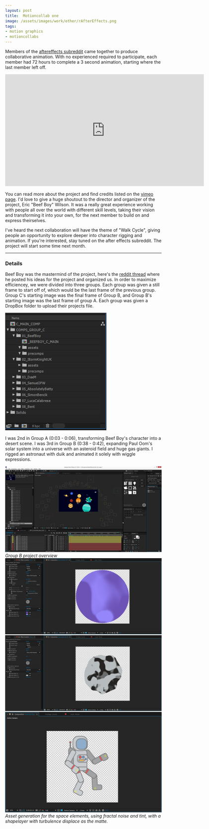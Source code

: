```yaml
---
layout: post
title:  Motioncollab one
image: /assets/images/work/other/rAfterEffects.png
tags:
- motion graphics
- motioncollabs
---
```


Members of the [aftereffects subreddit](https://www.reddit.com/r/AfterEffects/comments/6hchsy/raftereffects_collaboration_animation/) came together to produce collaborative animation. With no experienced required to participate, each member had 72 hours to complete a 3 second animation, starting where the last member left off.

<div class="vid" > <iframe width="640" height="360" src="https://player.vimeo.com/video/221627291" frameborder="0" allowfullscreen></iframe></div>


You can read more about the project and find credits listed on the [vimeo page](https://vimeo.com/221627291). I'd love to give a huge shoutout to the director and organizer of the project, Eric "Beef Boy" Wilson. It was a really great experience working with people all over the world with different skill levels, taking their vision and transforming it into your own, for the next member to build on and express theirselves.

I've heard the next collaboration will have the theme of "Walk Cycle", giving people an opportunity to explore deeper into character rigging and animation. If you're interested, stay tuned on the after effects subreddit. The project will start some time next month.

---

### Details

Beef Boy was the mastermind of the project, here's the [reddit thread](https://www.reddit.com/r/AfterEffects/comments/5zdqyz/raftereffects_collaboration/) where he posted his ideas for the project and organized us. In order to maximize efficiencey, we were divided into three groups. Each group was given a still frame to start off of, which would be the last frame of the previous group. Group C's starting image was the final frame of Group B, and Group B's starting image was the last frame of group A. Each group was given a DropBox folder to upload their projects file.

<div class="gallery-box">
  <div class="gallery">
    <img src="/assets/images/work/other/rAfterEffects_file1.png">
  </div>
</div>

I was 2nd in Group A (0:03 - 0:06), transforming Beef Boy's character into a desert scene. I was 3rd in Group B (0:38 - 0:42), expanding Paul Oom's solar system into a universe with an asteroid field and huge gas giants. I rigged an astronaut with duik and animated it solely with wiggle expressions.

<div class="gallery-box">
  <div class="gallery">
    <img src="/assets/images/work/other/rAfterEffects_file2.png">
  </div>
  <em>Group B project overview</em>
</div>

<div class="gallery-box">
  <div class="gallery">
    <img src="/assets/images/work/other/rAfterEffects_file3.png">
	<img src="/assets/images/work/other/rAfterEffects_file4.png">
	<img src="/assets/images/work/other/rAfterEffects_file5.png">
  </div>
  <em>Asset generation for the space elements, using fractal noise and tint, with a shapelayer with turbulence displace as the matte.</em>
</div>